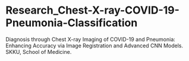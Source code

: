 # Research_Chest-X-ray-COVID-19-Pneumonia-Classification
Diagnosis through Chest X-ray Imaging of COVID-19 and Pneumonia: Enhancing Accuracy via Image Registration and Advanced CNN Models. SKKU, School of Medicine.
